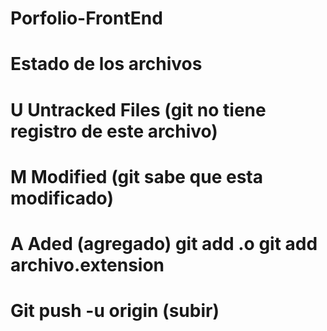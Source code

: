 # Porfolio-FrontEnd
# Estado de los archivos
# U Untracked Files (git no tiene registro de este archivo)
# M Modified (git sabe que esta modificado)
# A Aded (agregado) git add .o git add archivo.extension
# Git push -u origin (subir)
